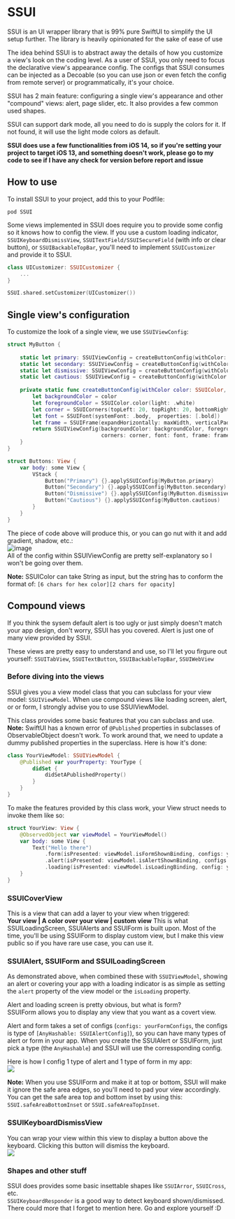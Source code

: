 # SSUI
SSUI is an UI wrapper library that is 99% pure SwiftUI to simplify the UI setup further. The library is heavily opinionated for the sake of ease of use<br/>

The idea behind SSUI is to abstract away the details of how you customize a view's look on the coding level. As a user of SSUI, you only need to focus the declarative view's appearance config. The configs that SSUI consumes can be injected as a Decoable (so you can use json or even fetch the config from remote server) or programmatically, it's your choice.<br/>

SSUI has 2 main feature: configuring a single view's appearance and other "compound" views: alert, page slider, etc. It also provides a few common used shapes.

SSUI can support dark mode, all you need to do is supply the colors for it. If not found, it will use the light mode colors as default.

**SSUI does use a few functionalities from iOS 14, so if you're setting your project to target iOS 13, and something doesn't work, please go to my code to see if I have any check for version before report and issue**

## How to use
To install SSUI to your project, add this to your Podfile: 
```
pod SSUI
```

Some views implemented in SSUI does require you to provide some config so it knows how to config the view. If you use a custom loading indicator, `SSUIKeyboardDismissView`, `SSUITextField/SSUISecureField` (with info or clear button), or `SSUIBackableTopBar`, you'll need to implement `SSUICustomizer` and provide it to SSUI.
``` Swift
class UICustomizer: SSUICustomizer {
    ...
}

SSUI.shared.setCustomizer(UICustomizer())
```

## Single view's configuration
To customize the look of a single view, we use `SSUIViewConfig`:
``` Swift
struct MyButton {
    
    static let primary: SSUIViewConfig = createButtonConfig(withColor: MyColor.primary)
    static let secondary: SSUIViewConfig = createButtonConfig(withColor: MyColor.secondary)
    static let dismissive: SSUIViewConfig = createButtonConfig(withColor: MyColor.dismissive)
    static let cautious: SSUIViewConfig = createButtonConfig(withColor: MyColor.cautious)
    
    private static func createButtonConfig(withColor color: SSUIColor, maxWidth: Bool = false) -> SSUIViewConfig {
        let backgroundColor = color
        let foregroundColor = SSUIColor.color(light: .white)
        let corner = SSUICorners(topLeft: 20, topRight: 20, bottomRight: 20, bottomLeft: 20)
        let font = SSUIFont(systemFont: .body,  properties: [.bold])
        let frame = SSUIFrame(expandHorizontally: maxWidth, verticalPadding: 10, horizontalPadding: 20)
        return SSUIViewConfig(backgroundColor: backgroundColor, foregroundColor: foregroundColor,
                              corners: corner, font: font, frame: frame)
    }
}

struct Buttons: View {
    var body: some View {
        VStack {
            Button("Primary") {}.applySSUIConfig(MyButton.primary)
            Button("Secondary") {}.applySSUIConfig(MyButton.secondary)
            Button("Dismissive") {}.applySSUIConfig(MyButton.dismissive)
            Button("Cautious") {}.applySSUIConfig(MyButton.cautious)
        }
    }
}
```
The piece of code above will produce this, or you can go nut with it and add gradient, shadow, etc.: <br/>
![image](./Images/sample_buttons.png)
<br/>
All of the config within SSUIViewConfig are pretty self-explanatory so I won't be going over them. <br/>

**Note:** SSUIColor can take String as input, but the string has to conform the format of: `[6 chars for hex color][2 chars for opacity]`

## Compound views
If you think the sysem default alert is too ugly or just simply doesn't match your app design, don't worry, SSUI has you covered.
Alert is just one of many view provided by SSUI. <br/>

These views are pretty easy to understand and use, so I'll let you firgure out yourself:  `SSUITabView`, `SSUITextButton`, `SSUIBackableTopBar`, `SSUIWebView`

### Before diving into the views
SSUI gives you a view model class that you can subclass for your view model: `SSUIViewModel`. When use compound views like loading screen, alert, or or form, I strongly advise you to use SSUIViewModel.

This class provides some basic features that you can subclass and use.
**Note:** SwiftUI has a known error of `@Published` properties in subclasses of ObservableObject doesn't work. To work around that, we need to update a dummy published properties in the superclass. Here is how it's done:
``` Swift
class YourViewModel: SSUIViewModel {
    @Published var yourProperty: YourType {
        didSet {
            didSetAPublishedProperty()
        }
    }
}
```

To make the features provided by this class work, your View struct needs to invoke them like so:<br/>
``` Swift
struct YourView: View {
    @ObservedObject var viewModel = YourViewModel()
    var body: some View {
        Text("Hello there")
            .form(isPresented: viewModel.isFormShownBinding, configs: yourFormConfigs, form: viewModel.form)
            .alert(isPresented: viewModel.isAlertShownBinding, configs: yourAlertConfigs, alert: viewModel.alert)
            .loading(isPresented: viewModel.isLoadingBinding, config: yourLoadingConfig)
    }
}
```

### SSUICoverView
This is a view that can add a layer to your view when triggered:<br/> 
**Your view | A color over your view | custom view**
This is what SSUILoadingScreen, SSUIAlerts and SSUIForm is built upon. Most of the time, you'll be using SSUIForm to display custom view, but I make this view public so if you have rare use case, you can use it.

### SSUIAlert, SSUIForm and SSUILoadingScreen
As demonstrated above, when combined these with `SSUIViewModel`, showing an alert or covering your app with a loading indicator is as simple as setting  the `alert` property of the view model or the `isLoading` property.<br/>

Alert and loading screen is pretty obvious, but what is form?<br/>
SSUIForm allows you to display any view that you want as a covert view.

Alert and form takes a set of configs (`configs: yourFormConfigs`, the configs is type of `[AnyHashable: SSUIAlertConfig]`), so you can have many types of alert or form in your app. When you create the SSUIAlert or SSUIForm, just pick a type (the `AnyHashable`) and SSUI will use the corressponding config.

Here is how I config 1 type of alert and 1 type of form in my app:<br/>
![](./Images/alert_and_form.gif)

**Note:** When you use SSUIForm and make it at top or bottom, SSUI will make it ignore the safe area edges, so you'll need to pad your view accordingly. You can get the safe area top and bottom inset by using this: `SSUI.safeAreaBottomInset` or `SSUI.safeAreaTopInset`. <br/>

### SSUIKeyboardDismissView
You can wrap your view within this view to display a button above the keyboard. Clicking this button will dismiss the keyboard.<br/>
![](./Images/keyboard_dismiss.gif)

### Shapes and other stuff
SSUI does provides some basic insettable shapes like `SSUIArror`, `SSUICross`, etc.<br/>
`SSUIKeyboardResponder` is a good way to detect keyboard shown/dismissed.
There could more that I forget to mention here. Go and explore yourself :D
